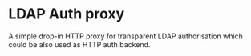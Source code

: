 # LDAP Auth proxy

A simple drop-in HTTP proxy for transparent LDAP authorisation which could be also used as HTTP auth backend.